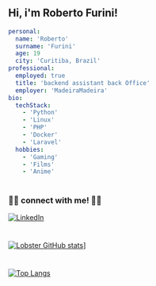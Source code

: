 

<!--
### Hi there 👋

**Lobster-dev/Lobster-dev** is a ✨ _special_ ✨ repository because its `README.md` (this file) appears on your GitHub profile.

Here are some ideas to get you started:

- 🔭 I’m currently working on ...
- 🌱 I’m currently learning ...
- 👯 I’m looking to collaborate on ...
- 🤔 I’m looking for help with ...
- 💬 Ask me about ...
- 📫 How to reach me: ...
- 😄 Pronouns: ...
- ⚡ Fun fact: ...
-->

## Hi, i'm Roberto Furini!
```yaml
personal:
  name: 'Roberto'
  surname: 'Furini'
  age: 19
  city: 'Curitiba, Brazil'
professional:
  employed: true
  title: 'backend assistant back Office'
  employer: 'MadeiraMadeira'
bio:
  techStack:
    - 'Python'
    - 'Linux'
    - 'PHP'
    - 'Docker'
    - 'Laravel'
  hobbies:
    - 'Gaming'
    - 'Films'
    - 'Anime'
```
#
### 🤝🏻 connect with me! 🤝🏻

<a href="https://www.linkedin.com/in/roberto-furini-0b3a27232/"><img alt="LinkedIn" src="https://img.shields.io/badge/LinkedIn-Roberto%20Furini-blue?style=flat-square&logo=linkedin&logoColor=blue"></a>
#
[![Lobster GitHub stats](https://github-readme-stats.vercel.app/api?username=Lobster-dev&theme=vue-dark&count_private=true)](https://github.com/Lobster-dev/)]
#
[![Top Langs](https://github-readme-stats.vercel.app/api/top-langs/?username=Lobster-dev&hide=java)](https://github.com/Lobster-dev)
